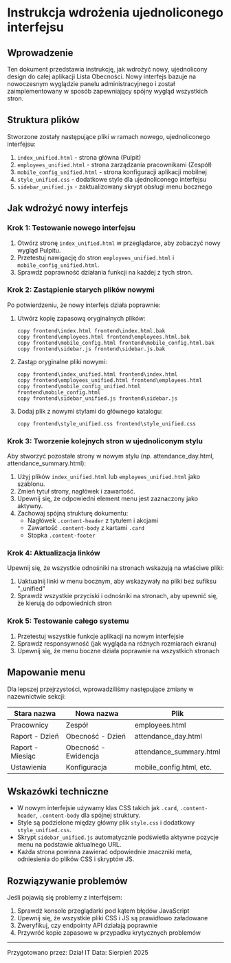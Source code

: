 # Instrukcja wdrożenia ujednoliconego interfejsu

## Wprowadzenie

Ten dokument przedstawia instrukcję, jak wdrożyć nowy, ujednolicony design do całej aplikacji Lista Obecności. Nowy interfejs bazuje na nowoczesnym wyglądzie panelu administracyjnego i został zaimplementowany w sposób zapewniający spójny wygląd wszystkich stron.

## Struktura plików

Stworzone zostały następujące pliki w ramach nowego, ujednoliconego interfejsu:

1. `index_unified.html` - strona główna (Pulpit)
2. `employees_unified.html` - strona zarządzania pracownikami (Zespół)
3. `mobile_config_unified.html` - strona konfiguracji aplikacji mobilnej
4. `style_unified.css` - dodatkowe style dla ujednoliconego interfejsu
5. `sidebar_unified.js` - zaktualizowany skrypt obsługi menu bocznego

## Jak wdrożyć nowy interfejs

### Krok 1: Testowanie nowego interfejsu

1. Otwórz stronę `index_unified.html` w przeglądarce, aby zobaczyć nowy wygląd Pulpitu.
2. Przetestuj nawigację do stron `employees_unified.html` i `mobile_config_unified.html`.
3. Sprawdź poprawność działania funkcji na każdej z tych stron.

### Krok 2: Zastąpienie starych plików nowymi

Po potwierdzeniu, że nowy interfejs działa poprawnie:

1. Utwórz kopię zapasową oryginalnych plików:
   ```
   copy frontend\index.html frontend\index.html.bak
   copy frontend\employees.html frontend\employees.html.bak
   copy frontend\mobile_config.html frontend\mobile_config.html.bak
   copy frontend\sidebar.js frontend\sidebar.js.bak
   ```

2. Zastąp oryginalne pliki nowymi:
   ```
   copy frontend\index_unified.html frontend\index.html
   copy frontend\employees_unified.html frontend\employees.html
   copy frontend\mobile_config_unified.html frontend\mobile_config.html
   copy frontend\sidebar_unified.js frontend\sidebar.js
   ```

3. Dodaj plik z nowymi stylami do głównego katalogu:
   ```
   copy frontend\style_unified.css frontend\style_unified.css
   ```

### Krok 3: Tworzenie kolejnych stron w ujednoliconym stylu

Aby stworzyć pozostałe strony w nowym stylu (np. attendance_day.html, attendance_summary.html):

1. Użyj plików `index_unified.html` lub `employees_unified.html` jako szablonu.
2. Zmień tytuł strony, nagłówek i zawartość.
3. Upewnij się, że odpowiedni element menu jest zaznaczony jako aktywny.
4. Zachowaj spójną strukturę dokumentu:
   - Nagłówek `.content-header` z tytułem i akcjami
   - Zawartość `.content-body` z kartami `.card`
   - Stopka `.content-footer`

### Krok 4: Aktualizacja linków

Upewnij się, że wszystkie odnośniki na stronach wskazują na właściwe pliki:

1. Uaktualnij linki w menu bocznym, aby wskazywały na pliki bez sufiksu "_unified"
2. Sprawdź wszystkie przyciski i odnośniki na stronach, aby upewnić się, że kierują do odpowiednich stron

### Krok 5: Testowanie całego systemu

1. Przetestuj wszystkie funkcje aplikacji na nowym interfejsie
2. Sprawdź responsywność (jak wygląda na różnych rozmiarach ekranu)
3. Upewnij się, że menu boczne działa poprawnie na wszystkich stronach

## Mapowanie menu

Dla lepszej przejrzystości, wprowadziliśmy następujące zmiany w nazewnictwie sekcji:

| Stara nazwa     | Nowa nazwa      | Plik                     |
|-----------------|-----------------|--------------------------|
| Pracownicy      | Zespół          | employees.html           |
| Raport - Dzień  | Obecność - Dzień| attendance_day.html      |
| Raport - Miesiąc| Obecność - Ewidencja | attendance_summary.html |
| Ustawienia      | Konfiguracja    | mobile_config.html, etc. |

## Wskazówki techniczne

- W nowym interfejsie używamy klas CSS takich jak `.card`, `.content-header`, `.content-body` dla spójnej struktury.
- Style są podzielone między główny plik `style.css` i dodatkowy `style_unified.css`.
- Skrypt `sidebar_unified.js` automatycznie podświetla aktywne pozycje menu na podstawie aktualnego URL.
- Każda strona powinna zawierać odpowiednie znaczniki meta, odniesienia do plików CSS i skryptów JS.

## Rozwiązywanie problemów

Jeśli pojawią się problemy z interfejsem:

1. Sprawdź konsole przeglądarki pod kątem błędów JavaScript
2. Upewnij się, że wszystkie pliki CSS i JS są prawidłowo załadowane
3. Zweryfikuj, czy endpointy API działają poprawnie
4. Przywróć kopie zapasowe w przypadku krytycznych problemów

---

Przygotowano przez: Dział IT
Data: Sierpień 2025
